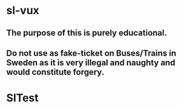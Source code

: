 # sl-vux
## The purpose of this is purely educational.
## Do not use as fake-ticket on Buses/Trains in Sweden as it is very illegal and naughty and would constitute forgery.
# SlTest
